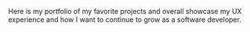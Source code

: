 Here is my portfolio of my favorite projects and overall showcase my UX experience and how I want to continue to grow as a software developer.
